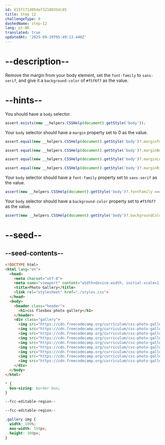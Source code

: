 ```yaml
---
id: 615f171d05def3218035dc85
title: Step 12
challengeType: 0
dashedName: step-12
lang: pt-BR
translated: true
updatedAt: '2025-09-29T05:49:13.440Z'
---
```


# --description--

Remove the margin from your body element, set the `font-family` to `sans-serif`, and give it a `background-color` of `#f5f6f7` as the value.


# --hints--

You should have a `body` selector.

```js
assert.exists(new __helpers.CSSHelp(document).getStyle('body'));
```

Your `body` selector should have a `margin` property set to 0 as the value.

```js
assert.equal(new __helpers.CSSHelp(document).getStyle('body')?.marginTop, '0px');

assert.equal(new __helpers.CSSHelp(document).getStyle('body')?.marginBottom, '0px');

assert.equal(new __helpers.CSSHelp(document).getStyle('body')?.marginLeft, '0px');

assert.equal(new __helpers.CSSHelp(document).getStyle('body')?.marginRight, '0px');
```

Your `body` selector should have a `font-family` property set to `sans-serif` as the value.

```js
assert(new __helpers.CSSHelp(document).getStyle('body')?.fontFamily === 'sans-serif');
```

Your `body` selector should have a `background-color` property set to `#f5f6f7` as the value.

```js
assert(new __helpers.CSSHelp(document).getStyle('body')?.backgroundColor === 'rgb(245, 246, 247)');
```

# --seed--

## --seed-contents--

```html
<!DOCTYPE html>
<html lang="en">
  <head>
    <meta charset="utf-8">
    <meta name="viewport" content="width=device-width, initial-scale=1.0">
    <title>Photo Gallery</title>
    <link rel="stylesheet" href="./styles.css">
  </head>
  <body>
    <header class="header">
      <h1>css flexbox photo gallery</h1>
    </header>
    <div class="gallery">
      <img src="https://cdn.freecodecamp.org/curriculum/css-photo-gallery/1.jpg">
      <img src="https://cdn.freecodecamp.org/curriculum/css-photo-gallery/2.jpg">
      <img src="https://cdn.freecodecamp.org/curriculum/css-photo-gallery/3.jpg">
      <img src="https://cdn.freecodecamp.org/curriculum/css-photo-gallery/4.jpg">
      <img src="https://cdn.freecodecamp.org/curriculum/css-photo-gallery/5.jpg">
      <img src="https://cdn.freecodecamp.org/curriculum/css-photo-gallery/6.jpg">
      <img src="https://cdn.freecodecamp.org/curriculum/css-photo-gallery/7.jpg">
      <img src="https://cdn.freecodecamp.org/curriculum/css-photo-gallery/8.jpg">
      <img src="https://cdn.freecodecamp.org/curriculum/css-photo-gallery/9.jpg">
    </div>
  </body>
</html>
```

```css
* {
  box-sizing: border-box;
}

--fcc-editable-region--

--fcc-editable-region--

.gallery img {
  width: 100%;
  max-width: 350px;
  height: 300px;
}

```
